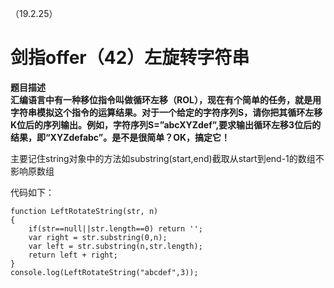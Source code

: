 （19.2.25）

# 剑指offer（42）左旋转字符串


**题目描述    
汇编语言中有一种移位指令叫做循环左移（ROL），现在有个简单的任务，就是用字符串模拟这个指令的运算结果。对于一个给定的字符序列S，请你把其循环左移K位后的序列输出。例如，字符序列S=”abcXYZdef”,要求输出循环左移3位后的结果，即“XYZdefabc”。是不是很简单？OK，搞定它！**


主要记住string对象中的方法如substring(start,end)截取从start到end-1的数组不影响原数组


代码如下：

	function LeftRotateString(str, n)
	{
	    if(str==null||str.length==0) return '';
	    var right = str.substring(0,n);   
	    var left = str.substring(n,str.length);
	    return left + right;
	}
	console.log(LeftRotateString("abcdef",3));


